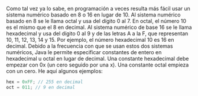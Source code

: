 Como tal vez ya lo sabe, en programación a veces resulta más fácil usar un sistema numérico basado en 8 o 16 en lugar de 10. Al sistema numérico basado en 8 se le llama octal y usa del dígito 0 al 7. En octal, el número 10 es el mismo que el 8 en decimal. Al sistema numérico de base 16 se le llama hexadecimal y usa del dígito 0 al 9 y de las letras A a la F, que representan 10, 11, 12, 13, 14 y 15. Por ejemplo, el número hexadecimal 10 es 16 en decimal. Debido a la frecuencia con que se usan estos dos sistemas numéricos, Java le permite especificar constantes de entero en hexadecimal u octal en lugar de decimal. Una constante hexadecimal debe empezar con 0x (un cero seguido por una x). Una constante octal empieza con un cero. He aquí algunos ejemplos:

```java
hex = 0xFF; // 255 en decimal
oct = 011; // 9 en decimal
```
